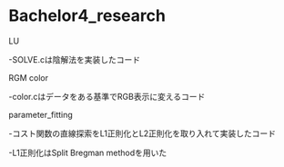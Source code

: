# Bachelor4_research
LU

-SOLVE.cは陰解法を実装したコード

RGM color

-color.cはデータをある基準でRGB表示に変えるコード

parameter_fitting

-コスト関数の直線探索をL1正則化とL2正則化を取り入れて実装したコード

-L1正則化はSplit Bregman methodを用いた
